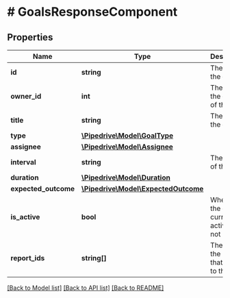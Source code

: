 # # GoalsResponseComponent

## Properties

Name | Type | Description | Notes
------------ | ------------- | ------------- | -------------
**id** | **string** | The ID of the goal | [optional]
**owner_id** | **int** | The ID of the creator of the goal | [optional]
**title** | **string** | The title of the goal | [optional]
**type** | [**\Pipedrive\Model\GoalType**](GoalType.md) |  | [optional]
**assignee** | [**\Pipedrive\Model\Assignee**](Assignee.md) |  | [optional]
**interval** | **string** | The interval of the goal | [optional]
**duration** | [**\Pipedrive\Model\Duration**](Duration.md) |  | [optional]
**expected_outcome** | [**\Pipedrive\Model\ExpectedOutcome**](ExpectedOutcome.md) |  | [optional]
**is_active** | **bool** | Whether the goal is currently active or not | [optional]
**report_ids** | **string[]** | The IDs of the reports that belong to the goal | [optional]

[[Back to Model list]](../../README.md#models) [[Back to API list]](../../README.md#endpoints) [[Back to README]](../../README.md)
